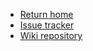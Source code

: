 * [Return home](https://projectmoon.dance)
* [Issue tracker](https://github.com/TeamRizu/OutFox)
* [Wiki repository](https://github.com/TeamRizu/outfox-wiki/tree/main)